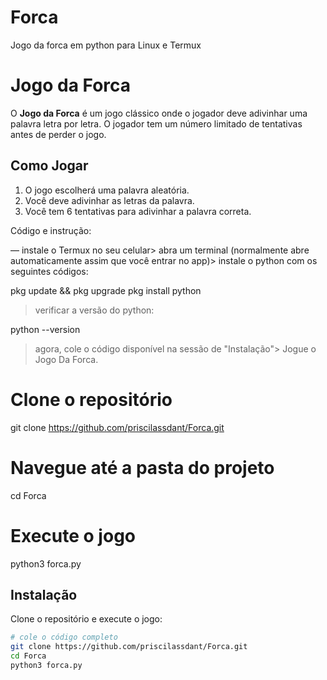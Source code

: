 # Forca
Jogo da forca em python para Linux e Termux


# Jogo da Forca

O **Jogo da Forca** é um jogo clássico onde o jogador deve adivinhar uma palavra letra por letra. O jogador tem um número limitado de tentativas antes de perder o jogo.

## Como Jogar

1. O jogo escolherá uma palavra aleatória.
2. Você deve adivinhar as letras da palavra.
3. Você tem 6 tentativas para adivinhar a palavra correta.

Código e instrução:

— instale o Termux no seu celular> abra um terminal (normalmente abre automaticamente assim que você entrar no app)> instale o python com os seguintes códigos:


pkg update && pkg upgrade 
pkg install python


> verificar a versão do python:

python --version

> agora, cole o código disponível na sessão de "Instalação"> Jogue o Jogo Da Forca.

# Clone o repositório
git clone https://github.com/priscilassdant/Forca.git

# Navegue até a pasta do projeto
cd Forca

# Execute o jogo
python3 forca.py

## Instalação

Clone o repositório e execute o jogo:

```bash
# cole o código completo
git clone https://github.com/priscilassdant/Forca.git
cd Forca
python3 forca.py
